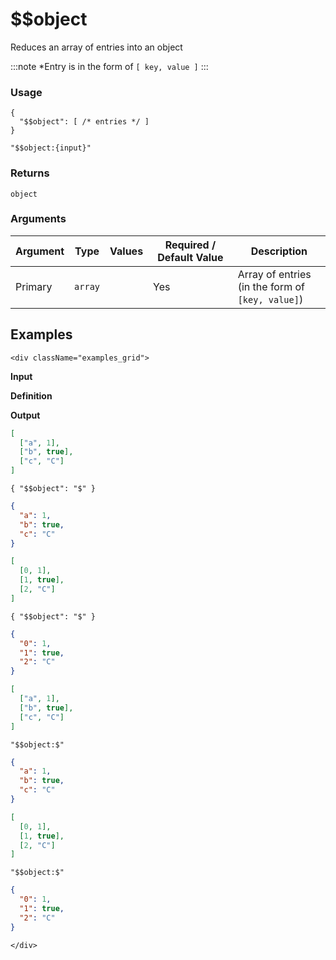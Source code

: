# $$object

Reduces an array of entries into an object

:::note
*Entry is in the form of `[ key, value ]`
:::

### Usage
```transformers
{
  "$$object": [ /* entries */ ]
}
```
```transformers
"$$object:{input}"
```
### Returns
`object`

### Arguments
| Argument | Type    | Values | Required / Default&nbsp;Value | Description                                      |
|----------|---------|--------|-------------------------------|--------------------------------------------------|
| Primary  | `array` |        | Yes                           | Array of entries (in the form of `[key, value]`) |

## Examples
```mdx-code-block
<div className="examples_grid">
```

**Input**

**Definition**

**Output**


```json
[
  ["a", 1],
  ["b", true],
  ["c", "C"]
]
```
```transformers
{ "$$object": "$" }
```
```json
{
  "a": 1,
  "b": true,
  "c": "C"
}
```

```json
[
  [0, 1],
  [1, true],
  [2, "C"]
]
```
```transformers
{ "$$object": "$" }
```
```json
{
  "0": 1,
  "1": true,
  "2": "C"
}
```

```json
[
  ["a", 1],
  ["b", true],
  ["c", "C"]
]
```
```transformers
"$$object:$"
```
```json
{
  "a": 1,
  "b": true,
  "c": "C"
}
```

```json
[
  [0, 1],
  [1, true],
  [2, "C"]
]
```
```transformers
"$$object:$"
```
```json
{
  "0": 1,
  "1": true,
  "2": "C"
}
```

```mdx-code-block
</div>
```

